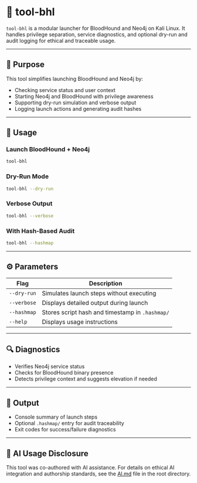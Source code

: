 # 🧠 tool-bhl

`tool-bhl` is a modular launcher for BloodHound and Neo4j on Kali Linux. It handles privilege separation, service diagnostics, and optional dry-run and audit logging for ethical and traceable usage.

---

## 🎯 Purpose

This tool simplifies launching BloodHound and Neo4j by:

- Checking service status and user context
- Starting Neo4j and BloodHound with privilege awareness
- Supporting dry-run simulation and verbose output
- Logging launch actions and generating audit hashes

---

## 🚀 Usage

### Launch BloodHound + Neo4j
```bash
tool-bhl
```

### Dry-Run Mode
```bash
tool-bhl --dry-run
```

### Verbose Output
```bash
tool-bhl --verbose
```

### With Hash-Based Audit
```bash
tool-bhl --hashmap
```

---

## ⚙️ Parameters

| Flag         | Description                                      |
|--------------|--------------------------------------------------|
| `--dry-run`  | Simulates launch steps without executing         |
| `--verbose`  | Displays detailed output during launch           |
| `--hashmap`  | Stores script hash and timestamp in `.hashmap/`  |
| `--help`     | Displays usage instructions                      |

---

## 🔍 Diagnostics

- Verifies Neo4j service status
- Checks for BloodHound binary presence
- Detects privilege context and suggests elevation if needed

---

## 📁 Output

- Console summary of launch steps
- Optional `.hashmap/` entry for audit traceability
- Exit codes for success/failure diagnostics

---

## 🤖 AI Usage Disclosure

This tool was co-authored with AI assistance. For details on ethical AI integration and authorship standards, see the [AI.md](https://github.com/Mark-a-Hamilton/Mark-a-Hamilton.github.io/blob/main/ethics_AI.md) file in the root directory.
